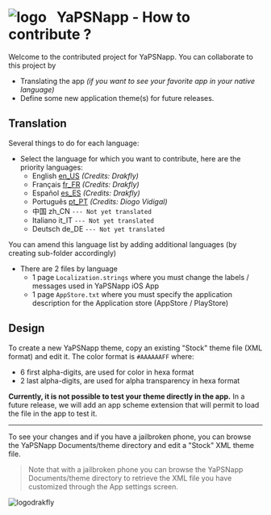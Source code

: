 

# ![logo][imgLogo] &nbsp;&nbsp;YaPSNapp - How to contribute ?

Welcome to the contributed project for YaPSNapp.
You can collaborate to this project by
* Translating the app *(if you want to see your favorite app in your native language)*
* Define some new application theme(s) for future releases.

## Translation

Several things to do for each language:

* Select the language for which you want to contribute, here are the priority languages:
	* English [en_US](https://github.com/YaPSNapp/YaPSNappContrib/tree/master/Localization/en_US) *(Credits: Drakfly)*
	* Français [fr_FR](https://github.com/YaPSNapp/YaPSNappContrib/tree/master/Localization/fr_FR) *(Credits: Drakfly)*
	* Español [es_ES](https://github.com/YaPSNapp/YaPSNappContrib/tree/master/Localization/es_ES) *(Credits: Drakfly)*
    * Português [pt_PT](https://github.com/YaPSNapp/YaPSNappContrib/tree/master/Localization/pt_PT) *(Credits: Diogo Vidigal)*
    * 中国 zh_CN `--- Not yet translated`
    * Italiano it_IT `--- Not yet translated`
    * Deutsch de_DE `--- Not yet translated`
	
You can amend this language list by adding additional languages (by creating sub-folder accordingly)
	
* There are 2 files by language
    + 1 page `Localization.strings` where you must change the labels / messages used in YaPSNapp iOS App
    + 1 page `AppStore.txt` where you must specify the application description for the Application store (AppStore / PlayStore)

## Design

To create a new YaPSNapp theme, copy an existing "Stock" theme file (XML format) and edit it.
The color format is `#AAAAAAFF` where: 
* 6 first alpha-digits, are used for color in hexa format
* 2 last alpha-digits, are used for alpha transparency in hexa format

**Currently, it is not possible to test your theme directly in the app.** In a future release, we will add an app scheme extension that will permit to load the file in the app to test it.


---

To see your changes and if you have a jailbroken phone, you can browse the YaPSNapp Documents/theme directory and edit a "Stock" XML theme file.

> Note that with a jailbroken phone you can browse the YaPSNapp Documents/theme directory 
> to retrieve the XML file you have customized through the App settings screen.


![logodrakfly][imgDrakfly]

[imgLogo]:https://raw.githubusercontent.com/YaPSNapp/YaPSNappContrib/master/logo.png
[imgDrakfly]:https://raw.githubusercontent.com/YaPSNapp/YaPSNappContrib/master/drakfly.png